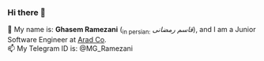 ### Hi there 👋

💬 My name is: **Ghasem Ramezani** (<sub>in persian:</sub> *قاسم رمضانی*), and I am a Junior Software Engineer at [Arad Co](http://aradtechs.com/).  
📫 My Telegram ID is: @MG_Ramezani

<!--
**mg-ramezani/mg-ramezani** is a ✨ _special_ ✨ repository because its `README.md` (this file) appears on your GitHub profile.

Here are some ideas to get you started:

- 🔭 I’m currently working on ...
- 🌱 I’m currently learning ...
- 👯 I’m looking to collaborate on ...
- 🤔 I’m looking for help with ...
- 💬 Ask me about ...
- 📫 How to reach me: ...
- 😄 Pronouns: ...
- ⚡ Fun fact: ...
-->
